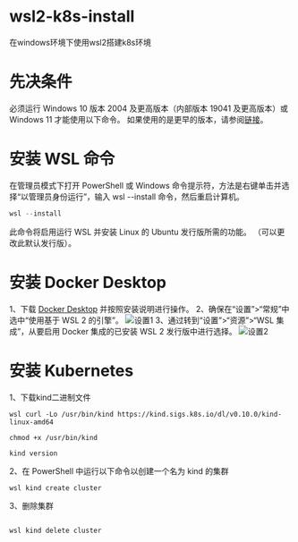 # wsl2-k8s-install
在windows环境下使用wsl2搭建k8s环境

# 先决条件
必须运行 Windows 10 版本 2004 及更高版本（内部版本 19041 及更高版本）或 Windows 11 才能使用以下命令。 如果使用的是更早的版本，请参阅[链接](https://learn.microsoft.com/zh-cn/windows/wsl/install-manual)。

# 安装 WSL 命令
在管理员模式下打开 PowerShell 或 Windows 命令提示符，方法是右键单击并选择“以管理员身份运行”，输入 wsl --install 命令，然后重启计算机。
```powershell
wsl --install
```
此命令将启用运行 WSL 并安装 Linux 的 Ubuntu 发行版所需的功能。 （可以更改此默认发行版）。

# 安装 Docker Desktop
1、下载 [Docker Desktop](https://docs.docker.com/docker-for-windows/wsl/#download) 并按照安装说明进行操作。
2、确保在“设置”>“常规”中选中“使用基于 WSL 2 的引擎”。
![设置1](https://learn.microsoft.com/zh-cn/windows/wsl/media/docker-running.png "Magic Gardens")
3、通过转到“设置”>“资源”>“WSL 集成”，从要启用 Docker 集成的已安装 WSL 2 发行版中进行选择。
![设置2](https://learn.microsoft.com/zh-cn/windows/wsl/media/docker-dashboard.png "Magic Gardens")

# 安装 Kubernetes
1、下载kind二进制文件
```
wsl curl -Lo /usr/bin/kind https://kind.sigs.k8s.io/dl/v0.10.0/kind-linux-amd64

chmod +x /usr/bin/kind

kind version
```
2、在 PowerShell 中运行以下命令以创建一个名为 kind 的集群
```powershell
wsl kind create cluster
```
3、删除集群
```powershell

wsl kind delete cluster
```
